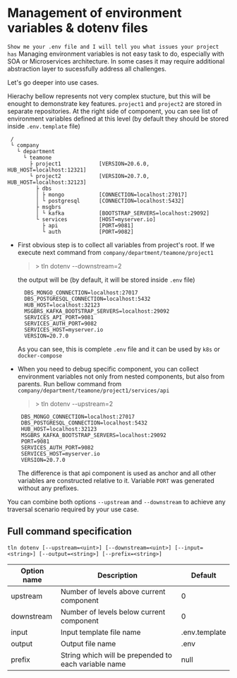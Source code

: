# Management of environment variables & dotenv files

```Show me your .env file and I will tell you what issues your project has```
Managing environment variables is not easy task to do, especially with SOA or Microservices architecture. In some cases it may require additional abstraction layer to sucessfully address all challenges.

Let's go deeper into use cases.

Hierachy bellow represents not very complex stucture, but this will be enought to demonstrate key features.
`project1` and `project2` are stored in separate repositories. At the right side of component, you can see list of environment variables defined at this level (by default they should be stored inside `.env.template` file)
```
 /
 └ company
   └ department
     └ teamone
       ├ project1            [VERSION=20.6.0, HUB_HOST=localhost:12321]
       └ project2            [VERSION=20.7.0, HUB_HOST=localhost:32123]
         ├ dbs
         │ ├ mongo           [CONNECTION=localhost:27017]
         │ └ postgresql      [CONNECTION=localhost:5432]
         ├ msgbrs
         │ └ kafka           [BOOTSTRAP_SERVERS=localhost:29092]
         └ services          [HOST=myserver.io]
           ├ api             [PORT=9081]
           └ auth            [PORT=9082]
```

* First obvious step is to collect all variables from project's root. If we execute next command from `company/department/teamone/project1`
  > \> tln dotenv --downstream=2
  
    the output will be (by default, it will be stored inside `.env` file)
    ```
      DBS_MONGO_CONNECTION=localhost:27017
      DBS_POSTGRESQL_CONNECTION=localhost:5432
      HUB_HOST=localhost:32123
      MSGBRS_KAFKA_BOOTSTRAP_SERVERS=localhost:29092
      SERVICES_API_PORT=9081
      SERVICES_AUTH_PORT=9082
      SERVICES_HOST=myserver.io
      VERSION=20.7.0
    ```
    As you can see, this is complete `.env` file and it can be used by `k8s` or `docker-compose`
    
* When you need to debug specific component, you can collect environment variables not only from nested components, but also from parents. Run bellow command from `company/department/teamone/project1/services/api`
   > \> tln dotenv --upstream=2
    ```
     DBS_MONGO_CONNECTION=localhost:27017
     DBS_POSTGRESQL_CONNECTION=localhost:5432
     HUB_HOST=localhost:32123
     MSGBRS_KAFKA_BOOTSTRAP_SERVERS=localhost:29092
     PORT=9081
     SERVICES_AUTH_PORT=9082
     SERVICES_HOST=myserver.io
     VERSION=20.7.0
    ```
    The difference is that api component is used as anchor and all other variables are constructed relative to it. Variable `PORT` was generated without any prefixes.
    
You can combine both options `--upstream` and `--downstream` to achieve any traversal scenario required by your use case.   

## Full command specification
```
tln dotenv [--upstream=<uint>] [--downstream=<uint>] [--input=<string>] [--output=<string>] [--prefix=<string>]
```
| Option name  | Description | Default |
| ------------- | ------------- | ------------- |
| upstream  | Number of levels above current component | 0 |
| downstream  | Number of levels below current component | 0 |
| input  | Input template file name | .env.template  |
| output  | Output file name | .env  |
| prefix  | String which will be prepended to each variable name | null  |
